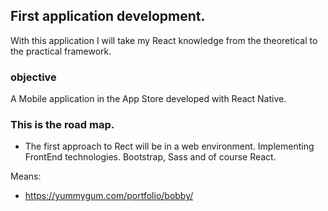 ## First application development.
With this application I will take my React knowledge from the theoretical to the practical framework.
### objective
A Mobile application in the App Store developed with React Native.
### This is the road map.
- The first approach to Rect will be in a web environment. Implementing FrontEnd technologies. Bootstrap, Sass and of course React.

Means:
- https://yummygum.com/portfolio/bobby/
